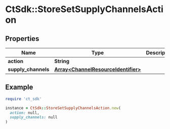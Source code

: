 # CtSdk::StoreSetSupplyChannelsAction

## Properties

| Name | Type | Description | Notes |
| ---- | ---- | ----------- | ----- |
| **action** | **String** |  |  |
| **supply_channels** | [**Array&lt;ChannelResourceIdentifier&gt;**](ChannelResourceIdentifier.md) |  | [optional] |

## Example

```ruby
require 'ct_sdk'

instance = CtSdk::StoreSetSupplyChannelsAction.new(
  action: null,
  supply_channels: null
)
```

